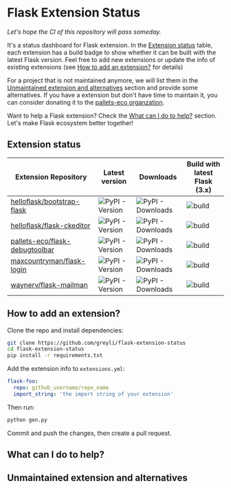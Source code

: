 # Flask Extension Status

*Let's hope the CI of this repository will pass someday.*

It's a status dashboard for Flask extension. In the [Extension status](#extension-status) table, each extension has a build badge to show whether it can be built with the latest Flask version. Feel free to add new extensions or update the info of existing extensions (see [How to add an extension?](#how-to-add-an-extension) for details)

For a project that is not maintained anymore, we will list them in the [Unmaintained extension and alternatives](#unmaintained-extension-and-alternatives) section and provide some alternatives. If you have a extension but don't have time to maintain it, you can consider donating it to the [pallets-eco organzation](https://github.com/pallets-eco).

Want to help a Flask extension? Check the [What can I do to help?](#what-can-i-do-to-help) section. Let's make Flask ecosystem better together!

## Extension status

<!-- TABLE_START -->

| Extension Repository | Latest version  |  Downloads | Build with latest Flask (3.x) |
| -------------------- | --------------- | ---------- | ----------------------------- |
| [helloflask/bootstrap-flask](https://github.com/helloflask/bootstrap-flask) | ![PyPI - Version](https://img.shields.io/pypi/v/bootstrap-flask) | ![PyPI - Downloads](https://img.shields.io/pypi/dm/bootstrap-flask?color=darkgrey) | ![build](https://github.com/greyli/flask-extension-status/actions/workflows/bootstrap-flask.yml/badge.svg) |
| [helloflask/flask-ckeditor](https://github.com/helloflask/flask-ckeditor) | ![PyPI - Version](https://img.shields.io/pypi/v/flask-ckeditor) | ![PyPI - Downloads](https://img.shields.io/pypi/dm/flask-ckeditor?color=darkgrey) | ![build](https://github.com/greyli/flask-extension-status/actions/workflows/flask-ckeditor.yml/badge.svg) |
| [pallets-eco/flask-debugtoolbar](https://github.com/pallets-eco/flask-debugtoolbar) | ![PyPI - Version](https://img.shields.io/pypi/v/flask-debugtoolbar) | ![PyPI - Downloads](https://img.shields.io/pypi/dm/flask-debugtoolbar?color=darkgrey) | ![build](https://github.com/greyli/flask-extension-status/actions/workflows/flask-debugtoolbar.yml/badge.svg) |
| [maxcountryman/flask-login](https://github.com/maxcountryman/flask-login) | ![PyPI - Version](https://img.shields.io/pypi/v/flask-login) | ![PyPI - Downloads](https://img.shields.io/pypi/dm/flask-login?color=darkgrey) | ![build](https://github.com/greyli/flask-extension-status/actions/workflows/flask-login.yml/badge.svg) |
| [waynerv/flask-mailman](https://github.com/waynerv/flask-mailman) | ![PyPI - Version](https://img.shields.io/pypi/v/flask-mailman) | ![PyPI - Downloads](https://img.shields.io/pypi/dm/flask-mailman?color=darkgrey) | ![build](https://github.com/greyli/flask-extension-status/actions/workflows/flask-mailman.yml/badge.svg) |

<!-- TABLE_END -->

## How to add an extension?

Clone the repo and install dependencies:

```bash
git clone https://github.com/greyli/flask-extension-status
cd flask-extension-status
pip install -r requirements.txt
```

Add the extension info to `extensions.yml`:
    
```yaml
flask-foo:
  repo: github_username/repo_name
  import_string: 'the import string of your extension'
```

Then run:

```bash
python gen.py
```

Commit and push the changes, then create a pull request.

## What can I do to help?

## Unmaintained extension and alternatives
